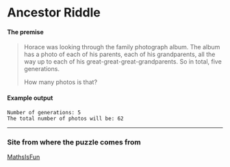 # Ancestor Riddle

#### The premise

>Horace was looking through the family photograph album.
>The album has a photo of each of his parents, each of his grandparents,
>all the way up to each of his great-great-great-grandparents.
>So in total, five generations.
>
>How many photos is that?

#### Example output

```
Number of generations: 5
The total number of photos will be: 62
```

----

### Site from where the puzzle comes from

[MathsIsFun](https://www.mathsisfun.com/puzzles/ancestrally-speaking.html)
